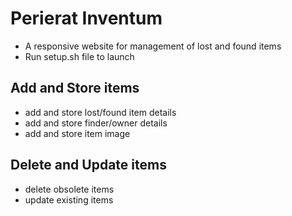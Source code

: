 # Perierat Inventum
* A responsive website for management of lost and found items
* Run setup.sh file to launch

## Add and Store items
* add and store lost/found item details
* add and store finder/owner details
* add and store item image

## Delete and Update items
* delete obsolete items
* update existing items